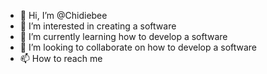 - 👋 Hi, I’m @Chidiebee
- 👀 I’m interested in creating a software
- 🌱 I’m currently learning how to develop a software
- 💞️ I’m looking to collaborate on how to develop a software
- 📫 How to reach me  

<!---
Chidiebee/Chidiebee is a ✨ special ✨ repository because its `README.md` (this file) appears on your GitHub profile.
You can click the Preview link to take a look at your changes.
--->
